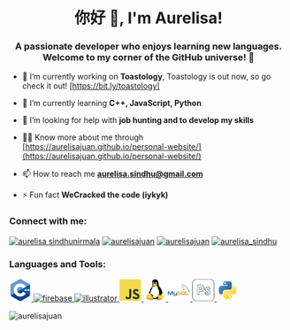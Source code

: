 <h1 align="center"> 你好 👋, I'm Aurelisa!</h1>
<h3 align="center">A passionate developer who enjoys learning new languages. Welcome to my corner of the GitHub universe! 🚀</h3>

- 🔭 I’m currently working on **Toastology**, Toastology is out now, so go check it out! [https://bit.ly/toastology]

- 🌱 I’m currently learning **C++, JavaScript, Python**

- 🤝 I’m looking for help with **job hunting and to develop my skills**

- 👨‍💻 Know more about me through [https://aurelisajuan.github.io/personal-website/](https://aurelisajuan.github.io/personal-website/)

- 📫 How to reach me **aurelisa.sindhu@gmail.com**

- ⚡ Fun fact **WeCracked the code (iykyk)**

<h3 align="left">Connect with me:</h3>
<p align="left">
<a href="https://linkedin.com/in/aurelisa sindhunirmala" target="blank"><img align="center" src="https://raw.githubusercontent.com/rahuldkjain/github-profile-readme-generator/master/src/images/icons/Social/linked-in-alt.svg" alt="aurelisa sindhunirmala" height="30" width="40" /></a>
<a href="https://instagram.com/aurelisajuan" target="blank"><img align="center" src="https://raw.githubusercontent.com/rahuldkjain/github-profile-readme-generator/master/src/images/icons/Social/instagram.svg" alt="aurelisajuan" height="30" width="40" /></a>
<a href="https://www.youtube.com/c/aurelisajuan" target="blank"><img align="center" src="https://raw.githubusercontent.com/rahuldkjain/github-profile-readme-generator/master/src/images/icons/Social/youtube.svg" alt="aurelisajuan" height="30" width="40" /></a>
<a href="https://www.hackerrank.com/aurelisa_sindhu" target="blank"><img align="center" src="https://raw.githubusercontent.com/rahuldkjain/github-profile-readme-generator/master/src/images/icons/Social/hackerrank.svg" alt="aurelisa_sindhu" height="30" width="40" /></a>
</p>

<h3 align="left">Languages and Tools:</h3>
<p align="left"> <a href="https://www.w3schools.com/cpp/" target="_blank" rel="noreferrer"> <img src="https://raw.githubusercontent.com/devicons/devicon/master/icons/cplusplus/cplusplus-original.svg" alt="cplusplus" width="40" height="40"/> </a> <a href="https://firebase.google.com/" target="_blank" rel="noreferrer"> <img src="https://www.vectorlogo.zone/logos/firebase/firebase-icon.svg" alt="firebase" width="40" height="40"/> </a> <a href="https://www.adobe.com/in/products/illustrator.html" target="_blank" rel="noreferrer"> <img src="https://www.vectorlogo.zone/logos/adobe_illustrator/adobe_illustrator-icon.svg" alt="illustrator" width="40" height="40"/> </a> <a href="https://developer.mozilla.org/en-US/docs/Web/JavaScript" target="_blank" rel="noreferrer"> <img src="https://raw.githubusercontent.com/devicons/devicon/master/icons/javascript/javascript-original.svg" alt="javascript" width="40" height="40"/> </a> <a href="https://www.linux.org/" target="_blank" rel="noreferrer"> <img src="https://raw.githubusercontent.com/devicons/devicon/master/icons/linux/linux-original.svg" alt="linux" width="40" height="40"/> </a> <a href="https://www.mysql.com/" target="_blank" rel="noreferrer"> <img src="https://raw.githubusercontent.com/devicons/devicon/master/icons/mysql/mysql-original-wordmark.svg" alt="mysql" width="40" height="40"/> </a> <a href="https://www.photoshop.com/en" target="_blank" rel="noreferrer"> <img src="https://raw.githubusercontent.com/devicons/devicon/master/icons/photoshop/photoshop-line.svg" alt="photoshop" width="40" height="40"/> </a> <a href="https://www.python.org" target="_blank" rel="noreferrer"> <img src="https://raw.githubusercontent.com/devicons/devicon/master/icons/python/python-original.svg" alt="python" width="40" height="40"/> </a> </p>

<p><img align="center" src="https://github-readme-stats.vercel.app/api/top-langs?username=aurelisajuan&show_icons=true&locale=en&layout=compact" alt="aurelisajuan" /></p>

